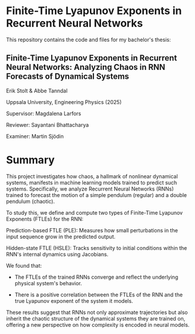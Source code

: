 # Finite-Time Lyapunov Exponents in Recurrent Neural Networks

This repository contains the code and files for my bachelor's thesis:

## Finite-Time Lyapunov Exponents in Recurrent Neural Networks: Analyzing Chaos in RNN Forecasts of Dynamical Systems
Erik Stolt & Abbe Tanndal

Uppsala University, Engineering Physics (2025)

Supervisor: Magdalena Larfors

Reviewer: Sayantani Bhattacharya

Examiner: Martin Sjödin

# Summary 

This project investigates how chaos, a hallmark of nonlinear dynamical systems, manifests in machine learning models trained to predict such systems. Specifically, we analyze Recurrent Neural Networks (RNNs) trained to forecast the motion of a simple pendulum (regular) and a double pendulum (chaotic).

To study this, we define and compute two types of Finite-Time Lyapunov Exponents (FTLEs) for the RNN:

Prediction-based FTLE (PLE): Measures how small perturbations in the input sequence grow in the predicted output.

Hidden-state FTLE (HSLE): Tracks sensitivity to initial conditions within the RNN's internal dynamics using Jacobians.

We found that:

* The FTLEs of the trained RNNs converge and reflect the underlying physical system's behavior.

* There is a positive correlation between the FTLEs of the RNN and the true Lyapunov exponent of the system it models.

These results suggest that RNNs not only approximate trajectories but also inherit the chaotic structure of the dynamical systems they are trained on, offering a new perspective on how complexity is encoded in neural models.




